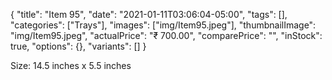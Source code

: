 {
    "title": "Item 95",
    "date": "2021-01-11T03:06:04-05:00",
    "tags": [],
    "categories": ["Trays"],
    "images": ["img/Item95.jpeg"],
    "thumbnailImage": "img/Item95.jpeg",
    "actualPrice": "₹ 700.00",
    "comparePrice": "",
    "inStock": true,
    "options": {},
    "variants": []
}


Size: 14.5 inches x 5.5 inches